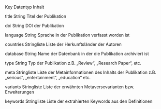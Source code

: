 Key 	Datentyp  	Inhalt

title 	String  	Titel der Publikation

doi 	String	DOI der Publikation

language  	String	  Sprache in der Publikation verfasst worden ist

countries	  Stringliste 	Liste der Herkunftsländer der Autoren

database	  String  	Name der Datenbank in der die Publikation archiviert ist

type	  String	 Typ der Publikation z.B. „Review“, „Research Paper“, etc.

meta	  Stringliste 	Liste der Metainformationen des Inhalts der Publikation z.B. „serious“, „entertainment“, „education“ etc.

variants	  Stringliste 	Liste der erwähnten Metaversevarianten bzw. Erweiterungen

keywords	  Stringliste	  Liste der extrahierten Keywords aus den Definitionen
